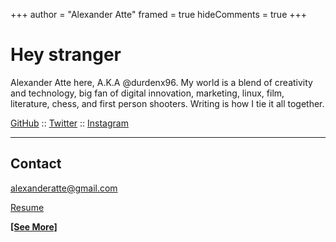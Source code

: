 +++
author = "Alexander Atte"
framed = true
hideComments = true
+++

# Hey stranger

Alexander Atte here, A.K.A @durdenx96. My world is a blend of creativity and technology, big fan of digital innovation, marketing, linux, film, literature, chess, and first person shooters. Writing is how I tie it all together.

[GitHub](https://github.com/durdenx96) :: [Twitter](https://twitter.com/durdenx96) :: [Instagram](https://instagram/durdenx96)

---

## Contact

[alexanderatte@gmail.com](mailto:alexanderatte@gmail.com)

[Resume](files/temp-resume.pdf)

[**[See More]**](/about)
